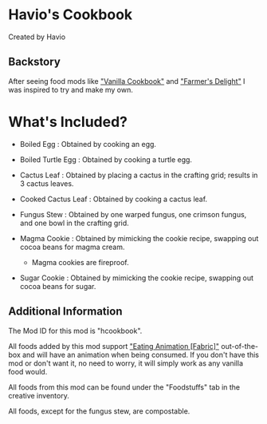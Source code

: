 # Havio's Cookbook
Created by Havio

## Backstory
After seeing food mods like ["Vanilla Cookbook"](https://modrinth.com/mod/vanillacookbook) and ["Farmer's Delight"](https://modrinth.com/mod/farmers-delight-fabric) I was inspired to try and make my own.

# What's Included?
- Boiled Egg : Obtained by cooking an egg.

- Boiled Turtle Egg : Obtained by cooking a turtle egg.

- Cactus Leaf : Obtained by placing a cactus in the crafting grid; results in 3 cactus leaves.

- Cooked Cactus Leaf : Obtained by cooking a cactus leaf.

- Fungus Stew : Obtained by one warped fungus, one crimson fungus, and one bowl in the crafting grid.

- Magma Cookie : Obtained by mimicking the cookie recipe, swapping out cocoa beans for magma cream.
    - Magma cookies are fireproof.

- Sugar Cookie : Obtained by mimicking the cookie recipe, swapping out cocoa beans for sugar.

## Additional Information

The Mod ID for this mod is "hcookbook".

All foods added by this mod support ["Eating Animation [Fabric]"](https://modrinth.com/mod/eating-animation) out-of-the-box and will have an animation when being consumed. If you don't have this mod or don't want it, no need to worry, it will simply work as any vanilla food would.

All foods from this mod can be found under the "Foodstuffs" tab in the creative inventory.

All foods, except for the fungus stew, are compostable.
